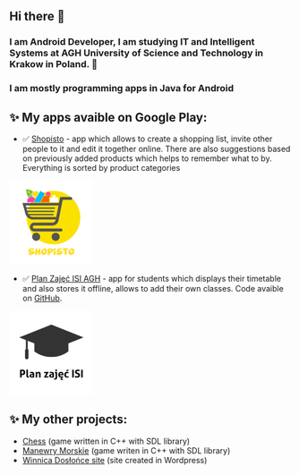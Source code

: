 ## Hi there 👋
### I am Android Developer, I am studying IT and Intelligent Systems at AGH University of Science and Technology in Krakow in Poland. 🏢
### I am mostly programming apps in Java for Android
## ✨ My apps avaible on Google Play:
* ✅ [Shopisto](https://play.google.com/store/apps/details?id=com.pawlowski.shopisto) - app which allows to create a shopping list, invite other people to it and edit it together online. There are also suggestions based on previously added products which helps to remember what to by. Everything is sorted by product categories

<img src="shopisto-logo.png" alt="shopisto" width="150"/>

* ✅ [Plan Zajęć ISI AGH](https://play.google.com/store/apps/details?id=com.pawlowski.planzajweaiiib) - app for students which displays their timetable and also stores it offline, allows to add their own classes. Code avaible on [GitHub](https://github.com/maciekpawlowski1/Plan_Zajec_ISI).

<img src="plan-zajec-isi-logo.png" alt="plan" width="150"/>


## ✨ My other projects:
* [Chess](https://maciekpawlowski1.github.io/chess) (game written in C++ with SDL library)
* [Manewry Morskie](https://maciekpawlowski1.github.io/manewry) (game writen in C++ with SDL library)
* [Winnica Dosłońce site](https://winnicadoslonce.pl/) (site created in Wordpress)

